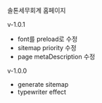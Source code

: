 솔톤세무회계 홈페이지

v-1.0.1
- font를 preload로 수정
- sitemap priority 수정
- page metaDescription 수정

v-1.0.0
- generate sitemap
- typewriter effect